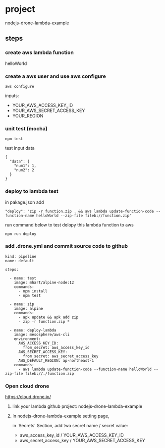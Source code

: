 # project
nodejs-drone-lambda-example

## steps 
### create aws lambda function
helloWorld

### create a aws user and use aws configure
```
aws configure
```
inputs:
- YOUR_AWS_ACCESS_KEY_ID
- YOUR_AWS_SECRET_ACCESS_KEY
- YOUR_REGION


### unit test (mocha)
```
npm test
```

test input data
```
{
  "data": {
    "num1": 1,
    "num2": 2
  }
}
```


### deploy to lambda test
in pakage.json add
```
"deploy": "zip -r function.zip . && aws lambda update-function-code --function-name helloWorld --zip-file fileb://function.zip"
```
run command below to test delopy this lambda function to aws
```
npm run deploy
```

### add .drone.yml and commit source code to github
```
kind: pipeline
name: default

steps:

  - name: test
    image: mhart/alpine-node:12
    commands:
      - npm install      
      - npm test

  - name: zip
    image: alpine
    commands:
      - apk update && apk add zip
      - zip -r function.zip *

  - name: deploy-lambda
    image: mesosphere/aws-cli
    environment:
      AWS_ACCESS_KEY_ID:
        from_secret: aws_access_key_id
      AWS_SECRET_ACCESS_KEY:
        from_secret: aws_secret_access_key
      AWS_DEFAULT_REGION: ap-northeast-1
    commands:
      - aws lambda update-function-code --function-name helloWorld --zip-file fileb://./function.zip

```


### Open cloud drone
https://cloud.drone.io/

1. link your lambda github project: nodejs-drone-lambda-example
2. In nodejs-drone-lambda-example setting page, 

   in 'Secrets' Section, add two secret name / secret value: 
    
     - aws_access_key_id / YOUR_AWS_ACCESS_KEY_ID
     - aws_secret_access_key / YOUR_AWS_SECRET_ACCESS_KEY





